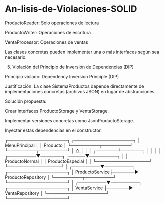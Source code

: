 # An-lisis-de-Violaciones-SOLID

ProductoReader: Solo operaciones de lectura

ProductoWriter: Operaciones de escritura

VentaProcessor: Operaciones de ventas

Las clases concretas pueden implementar una o más interfaces según sea necesario.

5. Violación del Principio de Inversión de Dependencias (DIP)

Principio violado: Dependency Inversion Principle (DIP)

Justificación:
La clase SistemaProductos depende directamente de implementaciones concretas (archivos JSON) en lugar de abstracciones.

Solución propuesta:

Crear interfaces ProductoStorage y VentaStorage.

Implementar versiones concretas como JsonProductoStorage.

Inyectar estas dependencias en el constructor.

┌───────────────────┐       ┌───────────────────┐
│    MenuPrincipal  │       │    Producto       │
└─────────┬─────────┘       └─────────┬─────────┘
          │                           △
          │                           │
          │                   ┌───────┴───────┐
          │                   │               │
          │         ┌─────────▼───────┐ ┌─────▼─────────┐
          │         │ ProductoNormal  │ │ ProductoEspecial │
          │         └─────────────────┘ └─────────────────┘
          │
┌─────────▼─────────┐       ┌───────────────────┐
│    ProductoService├───────► ProductoRepository │
└─────────┬─────────┘       └───────────────────┘
          │
┌─────────▼─────────┐       ┌───────────────────┐
│    VentaService   ├───────►   VentaRepository  │
└───────────────────┘       └───────────────────┘

